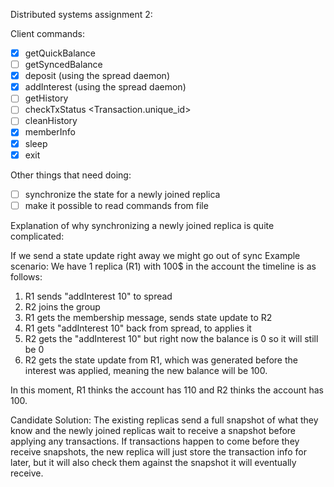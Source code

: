 Distributed systems assignment 2:

   Client commands:
   
   - [x] getQuickBalance
   - [ ] getSyncedBalance
   - [x] deposit <amount> (using the spread daemon)
   - [x] addInterest <percent> (using the spread daemon)
   - [ ] getHistory 
   - [ ] checkTxStatus <Transaction.unique_id>
   - [ ] cleanHistory
   - [x] memberInfo
   - [x] sleep <duration>
   - [x] exit 

Other things that need doing:


- [ ] synchronize the state for a newly joined replica
- [ ] make it possible to read commands from file
     
Explanation of why synchronizing a newly joined replica is quite complicated:

If we send a state update right away we might go out of sync
Example scenario: We have 1 replica (R1) with 100$ in the account the timeline is as follows:
1. R1 sends "addInterest 10" to spread
2. R2 joins the group
3. R1 gets the membership message, sends state update to R2
4. R1 gets "addInterest 10" back from spread, to applies it
5. R2 gets the "addInterest 10" but right now the balance is 0
so it will still be 0 
6. R2 gets the state update from R1, which was generated before 
the interest was applied, meaning the new balance will be 100.

In this moment, R1 thinks the account has 110 and R2 thinks the account
has 100.

Candidate Solution:
The existing replicas send a full snapshot of what they know and the newly
joined replicas wait to receive a snapshot before applying any transactions.
If transactions happen to come before they receive snapshots, 
the new replica will just store the transaction info for later, but it will
also check them against the snapshot it will eventually receive.

